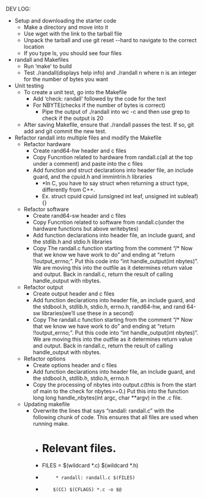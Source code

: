 DEV LOG: 
* Setup and downloading the starter code
   * Make a directory and move into it
   * Use wget with the link to the tarball file
   * Unpack the tarball and use git reset --hard to navigate to the correct location
   * If you type ls, you should see four files
* randall and Makefiles
   * Run ‘make’ to build
   * Test ./randall(displays help info) and ./randall n where n is an integer for the number of bytes you want
* Unit testing
   * To create a unit test, go into the Makefile
      * Add ‘check: randall’ followed by the code for the text
      * For NBYTE(checks if the number of bytes is correct)
         * Pipe the output of ./randall into wc -c and then use grep to check if the output is 20
   * After saving Makefile, ensure that ./randall passes the test. If so, git add and git commit the new test.
* Refactor randall into multiple files and modify the Makefile
   * Refactor hardware
      * Create rand64-hw header and c files
      * Copy Funcntion related to hardware from randall.c(all at the top under a comment) and paste into the c files
      * Add function and struct declarations into header file, an include guard, and the cpuid.h and immintrin.h libraries
         * *In C, you have to say struct when returning a struct type, differently from C++. 
         * Ex. struct cpuid cpuid (unsigned int leaf, unsigned int subleaf){}
   * Refactor software
      * Create rand64-sw header and c files
      * Copy Funcntion related to software from randall.c(under the hardware functions but above writebytes)
      * Add function declarations into header file, an include guard, and the stdlib.h and stdio.h libraries
      * Copy The randall.c function starting from the comment “/* Now that we know we have work to do” and ending at “return !!output_errno;”. Put this code into “int handle_output(int nbytes)”. We are moving this into the outfile as it determines return value and output. Back in randall.c, return the result of calling handle_output with nbytes.
   * Refactor output
      * Create output header and c files
      * Add function declarations into header file, an include guard, and the stdbool.h, stdlib.h, stdio.h, errno.h, rand64-hw, and rand 64-sw libraries(we’ll use these in a second)
      * Copy The randall.c function starting from the comment “/* Now that we know we have work to do” and ending at “return !!output_errno;”. Put this code into “int handle_output(int nbytes)”. We are moving this into the outfile as it determines return value and output. Back in randall.c, return the result of calling handle_output with nbytes.
   * Refactor options
      * Create options header and c files
      * Add function declarations into header file, an include guard, and the stdbool.h, stdlib.h, stdio.h, errno.h
      * Copy the processing of nbytes into output.c(this is from the start of main to the check for nbytes==0.) Put this into the function long long handle_nbytes(int argc, char **argv) in the .c file.
   * Updating makefile
      * Overwrite the lines that says “randall: randall.c” with the following chunk of code. This ensures that all files are used when running make.
         * # Relevant files.
         * FILES = $(wildcard *.c) $(wildcard *.h)
         *          * randall: randall.c $(FILES)
         *         $(CC) $(CFLAGS) *.c -o $@
